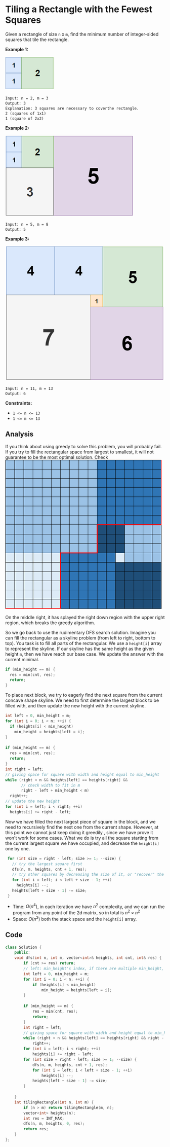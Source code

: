 # Tiling a Rectangle with the Fewest Squares

Given a rectangle of size `n` x `m`, find the minimum number of integer-sided squares that tile the rectangle.

 

**Example 1:**

![img](resources/sample_11_1592.png)

```
Input: n = 2, m = 3
Output: 3
Explanation: 3 squares are necessary to coverthe rectangle.
2 (squares of 1x1)
1 (square of 2x2)
```

**Example 2:**

![img](resources/sample_22_1592.png)

```
Input: n = 5, m = 8
Output: 5
```

**Example 3:**

![img](resources/sample_33_1592.png)

```
Input: n = 11, m = 13
Output: 6
```

 

**Constraints:**

- `1 <= n <= 13`
- `1 <= m <= 13`

## Analysis

If you think about using greedy to solve this problem, you will probably fail. If you try to fill the rectangular space from largest to smallest, it will not guarantee to be the most optimal solution. Check ![img](resources/image_1572481565.png)

On the middle right, it has splayed the right down region with the upper right region, which breaks the greedy algorithm.



So we go back to use the rudimentary DFS search solution. Imagine you can fill the rectangular as a skyline problem (from left to right, bottom to top). You task is to fill all parts of the rectangular. We use a `height[i]` array to represent the skyline. If our skyline has the same height as the given height `m`, then we have reach our base case. We update the answer with the current minimal.

```c++
if (min_height == m) {
  res = min(cnt, res);
  return;
}
```

To place next block, we try to eagerly find the next square from the current concave shape skyline. We need to first determine the largest block to be filled with, and then update the new height with the current skyline.

```c++
int left = 0, min_height = m;
for (int i = 0; i < n; ++i) {
  if (heights[i] < min_height)
    min_height = heights[left = i];
}

if (min_height == m) {
  res = min(cnt, res);
  return;
}
int right = left;
// giving space for square with width and height equal to min_height
while (right < n && heights[left] == heights[right] &&
       // check width to fit in m
       right - left + min_height < m)
  right++;
// update the new height
for (int i = left; i < right; ++i)
  heights[i] += right - left;
```

Now we have filled the next largest piece of square in the block, and we need to recursively find the next one from the current shape. However, at this point we cannot just keep doing it greedily , since we have prove it won't work for some cases. What we do is try all the square starting from the current largest square we have occupied, and decrease the `height[i]` one by one.

```c++
 for (int size = right - left; size >= 1; --size) {
   // try the largest square first
   dfs(n, m, heights, cnt + 1, res);
   // try other squares by decreasing the size of it, or "recover" the original block
   for (int i = left; i < left + size - 1; ++i)
     heights[i] --;
   heights[left + size - 1] -= size;
 }
```

* Time: $O(n^4)$, in each iteration we have $n^2$ complexity, and we can run the program from any point of the 2d matrix, so in total is $n^2 \times n^2$
* Space: $O(n^2)$ both the stack space and the `height[i]` array.

## Code

```c++
class Solution {
    public:
    void dfs(int n, int m, vector<int>& heights, int cnt, int& res) {
        if (cnt >= res) return;
        // left: min_height's index, if there are multiple min_height, it uses the left most min_height's index
        int left = 0, min_height = m;
        for (int i = 0; i < n; ++i) {
            if (heights[i] < min_height)
                min_height = heights[left = i];
        }
        
        if (min_height == m) {
            res = min(cnt, res);
            return;
        }
        int right = left;
        // giving space for square with width and height equal to min_height
        while (right < n && heights[left] == heights[right] && right - left + min_height < m)
            right++;
        for (int i = left; i < right; ++i)
            heights[i] += right - left;
        for (int size = right - left; size >= 1; --size) {
            dfs(n, m, heights, cnt + 1, res);
            for (int i = left; i < left + size - 1; ++i)
                heights[i] --;
            heights[left + size - 1] -= size;
        }
        
    }
    int tilingRectangle(int n, int m) {
        if (n > m) return tilingRectangle(m, n);
        vector<int> heights(n);
        int res = INT_MAX;
        dfs(n, m, heights, 0, res);
        return res;
    }
};
```

